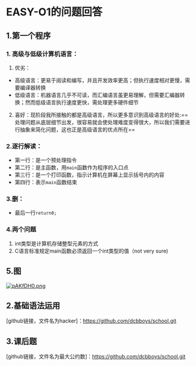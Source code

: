 # EASY-O1的问题回答
## 1.第一个程序
### 1. 高级与低级计算机语言：
  1. 优劣：
   - 高级语言：更易于阅读和编写，并且开发效率更高；但执行速度相对更慢，需要编译器转换
   - 低级语言：机器语言几乎不可读，而汇编语言虽更易理解，但需要汇编器转换；然而低级语言执行速度更快，需处理更多硬件细节  
  2. 喜好：现阶段我所接触的都是高级语言，所以更多意识到高级语言的好处:==处理问题从底层细节出发，很容易就会使处理难度变得很大，所以我们需要进行抽象来简化问题，这也正是高级语言的优点所在==
### 2.逐行解读：
- 第一行：是一个预处理指令
- 第二行：是主函数，用`main`函数作为程序的入口点
- 第三行：是一个打印函数，指示计算机在屏幕上显示括号内的内容
- 第四行：表示`main`函数结束
### 3.删：
- 最后一行`return0;`
### 4.两个问题
   1. int类型是计算机存储整型元素的方式
   2. C语言标准规定main函数必须返回一个int类型的值（not very sure)
## 5.图
[![pAKfDH0.png](https://s21.ax1x.com/2024/09/19/pAKfDH0.png)](https://imgse.com/i/pAKfDH0)


## 2.基础语法运用
[github链接，文件名为hacker]：https://github.com/dcbboys/school.git
## 3.课后题
[github链接，文件名为最大公约数]：https://github.com/dcbboys/school.git
